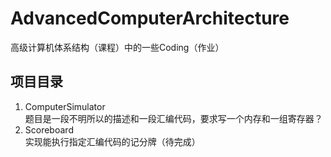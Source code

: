 # AdvancedComputerArchitecture
高级计算机体系结构（课程）中的一些Coding（作业）
## 项目目录
1. ComputerSimulator  
题目是一段不明所以的描述和一段汇编代码，要求写一个内存和一组寄存器？  
2. Scoreboard  
实现能执行指定汇编代码的记分牌（待完成）  